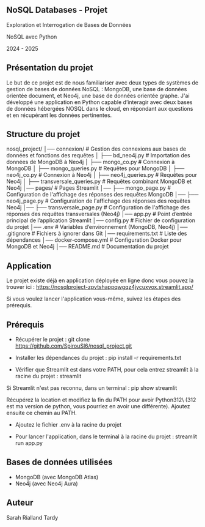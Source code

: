 ## NoSQL Databases - Projet
Exploration et Interrogation de Bases de Données 

NoSQL avec Python

2024 - 2025


## Présentation du projet
Le but de ce projet est de nous familiariser avec deux types de systèmes de gestion de bases
de données NoSQL : MongoDB, une base de données orientée document, et Neo4j, une base
de données orientée graphe. J'ai développé une application en Python capable d’interagir
avec deux bases de données hébergées NOSQL dans le cloud, en répondant aux questions et en
récupérant les données pertinentes.


## Structure du projet
nosql_project/
│── connexion/               # Gestion des connexions aux bases de données et fonctions des requêtes
│   ├── bd_neo4j.py             # Importation des données de MongoDB à Neo4j
│   ├── mongo_co.py             # Connexion à MongoDB
│   ├── mongo_queries.py        # Requêtes pour MongoDB
│   ├── neo4j_co.py             # Connexion à Neo4j
│   ├── neo4j_queries.py        # Requêtes pour Neo4j
│   ├── transversale_queries.py # Requêtes combinant MongoDB et Neo4j
│── pages/               # Pages Streamlit
│── ├── mongo_page.py       # Configuration de l'affichage des réponses des requêtes MongoDB
│── ├── neo4j_page.py       # Configuration de l'affichage des réponses des requêtes Neo4j
│── ├── transversale_page.py       # Configuration de l'affichage des réponses des requêtes transversales (Neo4j)
│── app.py                      # Point d’entrée principal de l’application Streamlit
│── config.py                   # Fichier de configuration du projet
│── .env                        # Variables d’environnement (MongoDB, Neo4j)
│── .gitignore                  # Fichiers à ignorer dans Git
│── requirements.txt             # Liste des dépendances
│── docker-compose.yml           # Configuration Docker pour MongoDB et Neo4j
│── README.md                    # Documentation du projet


## Application
Le projet existe déjà en application déployée en ligne donc vous pouvez la trouver ici :
https://nosqlproject-zpvtshappqwgqz4jycuxvox.streamlit.app/

Si vous voulez lancer l'application vous-même, suivez les étapes des prérequis.

## Prérequis
- Récupérer le projet :
git clone https://github.com/SpirouSl6/nosql_project.git

- Installer les dépendances du projet :
pip install -r requirements.txt

- Vérifier que Streamlit est dans votre PATH, pour cela entrez streamlit à la racine du projet : streamlit 

Si Streamlit n'est pas reconnu, dans un terminal :
pip show streamlit

Récupérez la location et modifiez la fin du PATH pour avoir Python312\  (312 est ma version de python, vous pourriez en avoir une différente). Ajoutez ensuite ce chemin au PATH.

- Ajoutez le fichier .env à la racine du projet

- Pour lancer l'application, dans le terminal à la racine du projet : 
streamlit run app.py

## Bases de données utilisées
- MongoDB (avec MongoDB Atlas)
- Neo4j (avec Neo4j Aura)

## Auteur
Sarah Rialland Tardy
